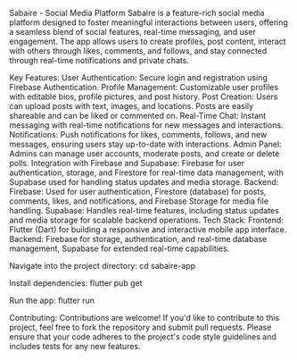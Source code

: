 Sabaire - Social Media Platform
Sabaire is a feature-rich social media platform designed to foster meaningful interactions between users, offering a seamless blend of social features, real-time messaging, and user engagement. The app allows users to create profiles, post content, interact with others through likes, comments, and follows, and stay connected through real-time notifications and private chats.

Key Features:
User Authentication: Secure login and registration using Firebase Authentication.
Profile Management: Customizable user profiles with editable bios, profile pictures, and post history.
Post Creation: Users can upload posts with text, images, and locations. Posts are easily shareable and can be liked or commented on.
Real-Time Chat: Instant messaging with real-time notifications for new messages and interactions.
Notifications: Push notifications for likes, comments, follows, and new messages, ensuring users stay up-to-date with interactions.
Admin Panel: Admins can manage user accounts, moderate posts, and create or delete polls.
Integration with Firebase and Supabase: Firebase for user authentication, storage, and Firestore for real-time data management, with Supabase used for handling status updates and media storage.
Backend:
Firebase: Used for user authentication, Firestore (database) for posts, comments, likes, and notifications, and Firebase Storage for media file handling.
Supabase: Handles real-time features, including status updates and media storage for scalable backend operations.
Tech Stack:
Frontend: Flutter (Dart) for building a responsive and interactive mobile app interface.
Backend: Firebase for storage, authentication, and real-time database management, Supabase for extended real-time capabilities.

Navigate into the project directory:
cd sabaire-app

Install dependencies:
flutter pub get

Run the app:
flutter run

Contributing:
Contributions are welcome! If you'd like to contribute to this project, feel free to fork the repository and submit pull requests. Please ensure that your code adheres to the project's code style guidelines and includes tests for any new features.
